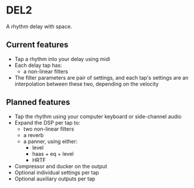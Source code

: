 
# DEL2

A rhythm delay with space.

## Current features

- Tap a rhythm into your delay using midi
- Each delay tap has:
  - a non-linear filters
- The filter parameters are pair of settings, and each tap's settings are an interpolation between these two, depending on the velocity

## Planned features

- Tap the rhythm using your computer keyboard or side-channel audio
- Expand the DSP per tap to:
  - two non-linear filters
  - a reverb
  - a panner, using either:
    - level
    - haas + eq + level 
    - HRTF
- Compressor and ducker on the output
- Optional individual settings per tap
- Optional auxiliary outputs per tap
